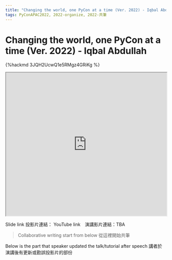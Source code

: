 ```yaml
---
title: "Changing the world, one PyCon at a time (Ver. 2022) - Iqbal Abdullah"
tags: PyConAPAC2022, 2022-organize, 2022-共筆
---
```


# Changing the world, one PyCon at a time (Ver. 2022) - Iqbal Abdullah

{%hackmd 3JQH2UcwQ1e5RMgz4GRiKg %}

<iframe src=https://app.sli.do/event/6hfYAXe1XHYNSvg8DaZBgP height=450 width=100%></iframe>


Slide link 投影片連結：
YouTube link　演講影片連結：TBA

> Collaborative writing start from below 
> 從這裡開始共筆 

Below is the part that speaker updated the talk/tutorial after speech
講者於演講後有更新或勘誤投影片的部份